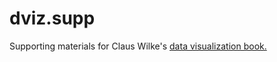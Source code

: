 # dviz.supp
Supporting materials for Claus Wilke's [data visualization book.](http://serialmentor.com/dataviz/)
